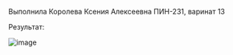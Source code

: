Выполнила Королева Ксения Алексеевна ПИН-231, варинат 13

Результат:




![image](https://github.com/user-attachments/assets/2aa86f66-dfc7-46a4-9bef-44e2d0386766)






